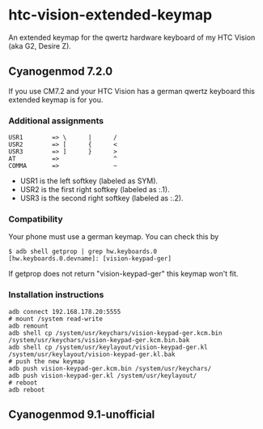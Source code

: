 htc-vision-extended-keymap
==========================

An extended keymap for the qwertz hardware keyboard of my HTC Vision (aka G2, Desire Z).

Cyanogenmod 7.2.0
-----------------

If you use CM7.2 and your HTC Vision has a german qwertz keyboard this extended keymap is for you.

### Additional assignments

	USR1        => \      |      /
	USR2        => [      {      <
	USR3        => ]      }      >
	AT          =>               ^
	COMMA       =>               ~

 * USR1 is the left softkey (labeled as SYM).
 * USR2 is the first right softkey (labeled as :.1).
 * USR3 is the second right softkey (labeled as :.2).


### Compatibility

Your phone must use a german keymap. You can check this by

	$ adb shell getprop | grep hw.keyboards.0
	[hw.keyboards.0.devname]: [vision-keypad-ger]

If getprop does not return "vision-keypad-ger" this keymap won't fit.


### Installation instructions

	adb connect 192.168.178.20:5555
	# mount /system read-write
	adb remount
	adb shell cp /system/usr/keychars/vision-keypad-ger.kcm.bin /system/usr/keychars/vision-keypad-ger.kcm.bin.bak
	adb shell cp /system/usr/keylayout/vision-keypad-ger.kl /system/usr/keylayout/vision-keypad-ger.kl.bak
	# push the new keymap
	adb push vision-keypad-ger.kcm.bin /system/usr/keychars/
	adb push vision-keypad-ger.kl /system/usr/keylayout/
	# reboot
	adb reboot

Cyanogenmod 9.1-unofficial
--------------------------

